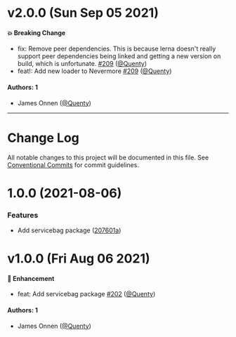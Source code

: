 # v2.0.0 (Sun Sep 05 2021)

#### 💥 Breaking Change

- fix: Remove peer dependencies. This is because lerna doesn't really support peer dependencies being linked and getting a new version on build, which is unfortunate. [#209](https://github.com/Quenty/NevermoreEngine/pull/209) ([@Quenty](https://github.com/Quenty))
- feat!: Add new loader to Nevermore [#209](https://github.com/Quenty/NevermoreEngine/pull/209) ([@Quenty](https://github.com/Quenty))

#### Authors: 1

- James Onnen ([@Quenty](https://github.com/Quenty))

---

# Change Log

All notable changes to this project will be documented in this file.
See [Conventional Commits](https://conventionalcommits.org) for commit guidelines.

# 1.0.0 (2021-08-06)


### Features

* Add servicebag package ([207601a](https://github.com/Quenty/NevermoreEngine/commit/207601a802fb0a26cedf752d485e28961bcadd76))





# v1.0.0 (Fri Aug 06 2021)

#### 🚀 Enhancement

- feat: Add servicebag package [#202](https://github.com/Quenty/NevermoreEngine/pull/202) ([@Quenty](https://github.com/Quenty))

#### Authors: 1

- James Onnen ([@Quenty](https://github.com/Quenty))
